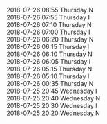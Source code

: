 2018-07-26 08:55 Thursday  N  
2018-07-26 07:55 Thursday  I  
2018-07-26 07:10 Thursday  N  
2018-07-26 07:00 Thursday  I  
2018-07-26 06:20 Thursday  N  
2018-07-26 06:15 Thursday  I  
2018-07-26 06:10 Thursday  N  
2018-07-26 06:05 Thursday  I  
2018-07-26 05:15 Thursday  N  
2018-07-26 05:10 Thursday  I  
2018-07-26 00:35 Thursday  N  
2018-07-25 20:45 Wednesday  I  
2018-07-25 20:40 Wednesday  N  
2018-07-25 20:30 Wednesday  I  
2018-07-25 20:20 Wednesday  N  
